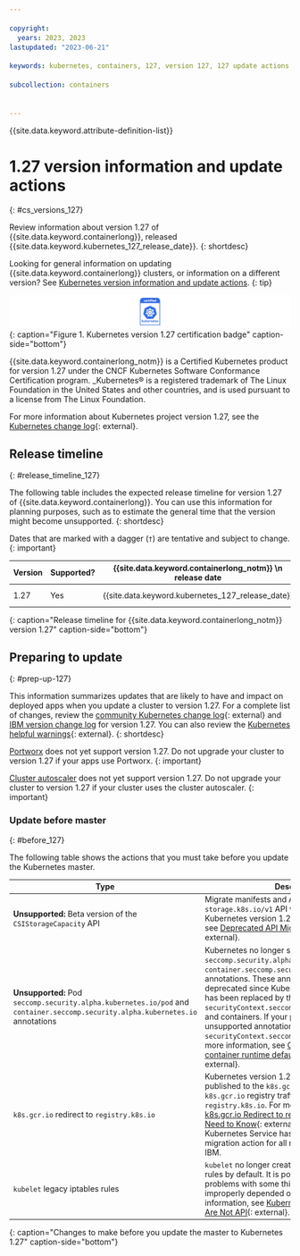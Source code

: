 ```yaml
---

copyright: 
  years: 2023, 2023
lastupdated: "2023-06-21"

keywords: kubernetes, containers, 127, version 127, 127 update actions

subcollection: containers


---
```


{{site.data.keyword.attribute-definition-list}}



# 1.27 version information and update actions
{: #cs_versions_127}

Review information about version 1.27 of {{site.data.keyword.containerlong}}, released {{site.data.keyword.kubernetes_127_release_date}}.
{: shortdesc}

Looking for general information on updating {{site.data.keyword.containerlong}} clusters, or information on a different version? See [Kubernetes version information and update actions](/docs/containers?topic=containers-cs_versions).
{: tip}



![This badge indicates Kubernetes version 1.27 certification for {{site.data.keyword.containerlong_notm}}](images/certified-kubernetes-color.svg){: caption="Figure 1. Kubernetes version 1.27 certification badge" caption-side="bottom"} 

{{site.data.keyword.containerlong_notm}} is a Certified Kubernetes product for version 1.27 under the CNCF Kubernetes Software Conformance Certification program. _Kubernetes® is a registered trademark of The Linux Foundation in the United States and other countries, and is used pursuant to a license from The Linux Foundation.



For more information about Kubernetes project version 1.27, see the [Kubernetes change log](https://kubernetes.io/releases/notes/.){: external}.

## Release timeline 
{: #release_timeline_127}

The following table includes the expected release timeline for version 1.27 of {{site.data.keyword.containerlong}}. You can use this information for planning purposes, such as to estimate the general time that the version might become unsupported. 
{: shortdesc}

Dates that are marked with a dagger (`†`) are tentative and subject to change.
{: important}

| Version | Supported? | {{site.data.keyword.containerlong_notm}} \n release date | {{site.data.keyword.containerlong_notm}} \n unsupported date |
|------|------|----------|----------|
| 1.27 | Yes | {{site.data.keyword.kubernetes_127_release_date}} | {{site.data.keyword.kubernetes_127_unsupported_date}}`†` |
{: caption="Release timeline for {{site.data.keyword.containerlong_notm}} version 1.27" caption-side="bottom"}

## Preparing to update
{: #prep-up-127}

This information summarizes updates that are likely to have and impact on deployed apps when you update a cluster to version 1.27. For a complete list of changes, review the [community Kubernetes change log](https://github.com/kubernetes/kubernetes/blob/master/CHANGELOG/CHANGELOG-1.27.md){: external} and [IBM version change log](/docs/containers?topic=containers-changelog_127) for version 1.27. You can also review the [Kubernetes helpful warnings](https://kubernetes.io/blog/2020/09/03/warnings/){: external}.
{: shortdesc}

[Portworx](/docs/containers?topic=containers-storage_portworx_about) does not yet support version 1.27. Do not upgrade your cluster to version 1.27 if your apps use Portworx.
{: important}

[Cluster autoscaler](/docs/containers?topic=containers-cluster-scaling-classic-vpc) does not yet support version 1.27. Do not upgrade your cluster to version 1.27 if your cluster uses the cluster autoscaler.
{: important}


### Update before master
{: #before_127}

The following table shows the actions that you must take before you update the Kubernetes master.



| Type | Description |
| --- | --- |
| **Unsupported:** Beta version of the `CSIStorageCapacity` API | Migrate manifests and API clients to use the `storage.k8s.io/v1` API version, available since Kubernetes version 1.24. For more information, see [Deprecated API Migration Guide - v1.27](https://kubernetes.io/docs/reference/using-api/deprecation-guide/#v1-27){: external}. | 
| **Unsupported:** Pod `seccomp.security.alpha.kubernetes.io/pod` and `container.seccomp.security.alpha.kubernetes.io` annotations | Kubernetes no longer supports the pod `seccomp.security.alpha.kubernetes.io/pod` and `container.seccomp.security.alpha.kubernetes.io` annotations. These annotations have been deprecated since Kubernetes version 1.19 and has been replaced by the `securityContext.seccompProfile` field for pods and containers. If your pods rely on these unsupported annotations, update them to use the `securityContext.seccompProfile` field instead. For more information, see [Create Pod that uses the container runtime default `seccomp` profile](https://kubernetes.io/docs/tutorials/security/seccomp/#create-pod-that-uses-the-container-runtime-default-seccomp-profile){: external}. |
| `k8s.gcr.io` redirect to `registry.k8s.io` | Kubernetes version 1.27 release artifacts are not published to the `k8s.gcr.io` registry. Furthermore, `k8s.gcr.io` registry traffic will be redirected to `registry.k8s.io`. For more information, see [k8s.gcr.io Redirect to registry.k8s.io - What You Need to Know](https://kubernetes.io/blog/2023/03/10/image-registry-redirect/){: external}. Note that IBM Cloud Kubernetes Service has already handled this migration action for all resources provided by IBM. |
| `kubelet` legacy iptables rules | `kubelet` no longer creates certain legacy iptables rules by default. It is possible that this will cause problems with some third-party components that improperly depended on those rules. For more information, see [Kubernetes’s IPTables Chains Are Not API](https://kubernetes.io/blog/2022/09/07/iptables-chains-not-api/){: external}. |
{: caption="Changes to make before you update the master to Kubernetes 1.27" caption-side="bottom"}






